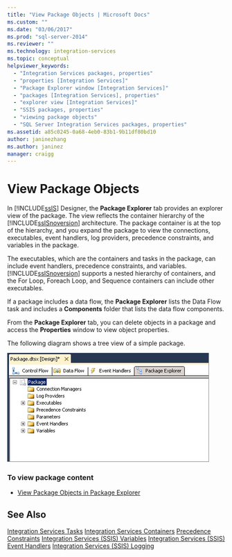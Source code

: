 ```yaml
---
title: "View Package Objects | Microsoft Docs"
ms.custom: ""
ms.date: "03/06/2017"
ms.prod: "sql-server-2014"
ms.reviewer: ""
ms.technology: integration-services
ms.topic: conceptual
helpviewer_keywords: 
  - "Integration Services packages, properties"
  - "properties [Integration Services]"
  - "Package Explorer window [Integration Services]"
  - "packages [Integration Services], properties"
  - "explorer view [Integration Services]"
  - "SSIS packages, properties"
  - "viewing package objects"
  - "SQL Server Integration Services packages, properties"
ms.assetid: a85c0245-0a68-4eb0-83b1-9b11df80bd10
author: janinezhang
ms.author: janinez
manager: craigg
---
```

# View Package Objects
  In [!INCLUDE[ssIS](../includes/ssis-md.md)] Designer, the **Package Explorer** tab provides an explorer view of the package. The view reflects the container hierarchy of the [!INCLUDE[ssISnoversion](../includes/ssisnoversion-md.md)] architecture. The package container is at the top of the hierarchy, and you expand the package to view the connections, executables, event handlers, log providers, precedence constraints, and variables in the package.

 The executables, which are the containers and tasks in the package, can include event handlers, precedence constraints, and variables. [!INCLUDE[ssISnoversion](../includes/ssisnoversion-md.md)] supports a nested hierarchy of containers, and the For Loop, Foreach Loop, and Sequence containers can include other executables.

 If a package includes a data flow, the **Package Explorer** lists the Data Flow task and includes a **Components** folder that lists the data flow components.

 From the **Package Explorer** tab, you can delete objects in a package and access the **Properties** window to view object properties.

 The following diagram shows a tree view of a simple package.

 ![Screenshot of the Package Explorer tab](media/packageexplorer.gif "Screenshot of the Package Explorer tab")

### To view package content

-   [View Package Objects in Package Explorer](../../2014/integration-services/view-package-objects-in-package-explorer.md)

## See Also
 [Integration Services Tasks](control-flow/integration-services-tasks.md) 
 [Integration Services Containers](control-flow/integration-services-containers.md) 
 [Precedence Constraints](control-flow/precedence-constraints.md) 
 [Integration Services &#40;SSIS&#41; Variables](integration-services-ssis-variables.md) 
 [Integration Services &#40;SSIS&#41; Event Handlers](integration-services-ssis-event-handlers.md) 
 [Integration Services &#40;SSIS&#41; Logging](performance/integration-services-ssis-logging.md)



